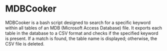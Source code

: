 # MDBCooker
MDBCooker is a bash script designed to search for a specific keyword within all tables of an MDB (Microsoft Access Database) file. It exports each table in the database to a CSV format and checks if the specified keyword is present. If a match is found, the table name is displayed; otherwise, the CSV file is deleted.

